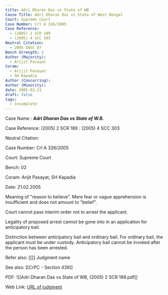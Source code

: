```yaml
---
title: Adri Dharan Das vs State of WB
Cause Title: Adri Dharan Das vs State of West Bengal
Court: Supreme Court
Case Number: Crl A 326/2005
Case Reference:
  - (2005) 2 SCR 189
  - (2005) 4 SCC 303
Neutral Citation:
  - 2005 INSC 87
Bench Strength: 2
Author (Majority):
  - Arijit Pasayat
Coram:
  - Arijit Pasayat
  - SH Kapadia
Author (Concurring): 
Author (Minority): 
date: 2005-02-21
draft: false
tags:
  - incomplete
---
```

Case Name : ***Adri Dharan Das vs State of W.B.***

Case Reference: (2005) 2 SCR 189 :  (2005) 4 SCC 303

Neutral Citation:

Case Number: Crl A 326/2005

Court: Supreme Court

Bench: 02

Coram: Arijit Pasayat, SH Kapadia

Date: 21.02.2005

Meaning of "reason to believe". Mere fear or vague apprehension is insufficient and does not amount to "belief". 

Court cannot pass interim order not to arrest the applicant.

Legality of proposed arrest cannot be gone into in an application for anticipatory bail.

Distinction between anticipatory bail and ordinary bail. For ordinary bail, the applicant must be under custody. Anticipatory bail cannot be invoked after the person has been arrested.

Refer also:
[[]]
Judgment name

See also:
[[CrPC - Section 439]]

PDF:
![[Adri Dharan Das vs State of WB, (2005) 2 SCR 189.pdf]]

Web Link: <a href="/All judgments/Adri Dharan Das vs State of WB, (2005) 2 SCR 189.pdf" target="_blank">URL of judgment</a>
